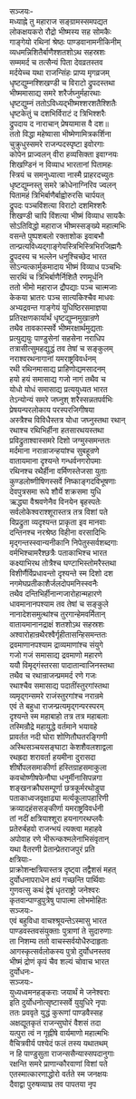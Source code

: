 सञ्जयः-  
मध्याह्ने तु महाराज सङ्ग्रामस्समपद्यत  
लोकक्षयकरो रौद्रो भीष्मस्य सह सोमकैः  
गाङ्गेयो रथिनां श्रेष्ठः पाण्डवानामनीकिनीम्  
व्यधमन्निशितैर्बाणैश्शतशोऽथ सहस्रशः  
सम्ममर्द च तत्सैन्यं पिता देवव्रतस्तव  
मर्दयेच्च यथा राजन्सिंहः प्राप्य मृगव्रजम्  
धृष्टद्युम्नश्शिखण्डी च विराटो द्रुपदस्तथा  
भीष्ममासाद्य समरे शरैर्जघ्नुर्महारथाः  
धृष्टद्युम्नं ततोऽविध्यद्भीष्मश्शरशतैश्शितैः  
धृष्टकेतुं च दशभिर्विराटं द त्रिभिश्शरैः  
द्रुपदाय द नाराचान् प्रेषयामास वै दश॥  
ततो विद्धा महेष्वासा भीष्मेणामित्रकर्शिना  
चुक्रुधुस्समरे राजन्पदस्पृष्टा इवोरगाः  
कोपेन प्राज्वलन् वीरा हव्यसिक्ता इवाग्नयः  
शिखण्डिनं न विव्याध भारतानां पितामहः  
स्त्रियं च समनुध्यात्वा नास्मै प्राहरदच्युतः  
धृष्टद्युम्नस्तु समरे क्रोधेनाग्निरिव ज्वलन्  
पितामहं त्रिभिर्बाणैर्बाह्वोरुरसि चार्पयत्  
द्रुपदः पञ्चविंशत्या विराटो दशमिश्शरैः  
शिखण्डी चापि विंशत्या भीष्मं विव्याध सायकैः  
सोऽतिविद्धो महाराज भीष्मस्सङ्ख्ये महात्मभिः  
वसन्ते पुष्पशबलो रक्ताशोक इवाबभौ  
तान्प्रत्यविध्यद्गाङ्गेयस्त्रिभिस्त्रिभिरजिह्मगैः  
द्रुपदस्य च भल्लेन धनुश्चिच्छेद भारत  
सोऽन्यत्कार्मुकमादाय भीष्मं विव्याध पञ्चभिः  
सारथिं च त्रिभिर्बाणैर्निशितै रणमूर्धनि  
ततो भीमो महाराज द्रौपद्याः पञ्च चात्मजाः  
केकया भ्रातरः पञ्च सात्यकिश्चैव माधवः  
अभ्यद्रवन्त गाङ्गेयं युधिष्ठिरसमाज्ञया  
प्रतिरक्षणकार्यार्थं धृष्टद्युम्नमुखान्रणे  
तथैव तावकास्सर्वे भीष्मरक्षार्थमुद्यताः  
प्रत्युद्ययुः पाण्डुसेनां सहसेना नराधिप  
तत्रासीत्सुमहद्युद्धं तव तेषां च सङ्कुलम्  
नराश्वरथनागानां यमराष्ट्रविवर्धनम्  
रथी रथिनमासाद्य प्राहिणोद्यमसादनम्  
हयो हयं समासाद्य गजो नागं तथैव च  
योधो योधं समासाद्य प्रत्ययुध्यत भारत  
तेऽन्योन्यं समरे जघ्नुश् शरैस्सन्नतपर्वभिः  
प्रेषयन्परलोकाय परस्परजिगीषया  
अस्त्रैश्च विविधैस्तत्र योधा जघ्नुस्तथा रथान्  
रथाश्च रथिभिर्हीना हतसारथयस्तथा  
प्रविद्रुताश्वास्समरे दिशो जग्मुस्समन्ततः  
मर्दमाना नरान्राजन्हयांश्च सुबहून्रणे  
वातायमाना दृश्यन्ते गन्धर्वनगरोपमाः  
रथिनश्च रथैर्हीना वर्मिणस्तेजसा युताः  
कुण्डलोष्णीषिणस्सर्वे निष्काङ्गदविभूषणाः  
देवपुत्रसमा रूपे शौर्ये शक्रसमा युधि  
ऋद्ध्या वैश्रवणेनैव विनयेन बृहस्पतेः  
सर्वलोकेश्वराश्शूरास्तत्र तत्र विशां पते  
विप्रद्रुता व्यदृश्यन्त प्राकृता इव मानवाः  
दन्तिनश्च नरश्रेष्ठ विहीना वरसादिभिः  
मृद्गन्तस्स्वान्यनीकानि निपेतुस्सर्वशब्दगाः  
वर्मभिश्चामरैश्छत्रैः पताकाभिश्च भारत  
कक्ष्याभिरथ तोत्रैश्च घण्टाभिस्तोमरैस्तथा  
विशीर्णैर्विप्रधावन्तो दृश्यन्ते स्म दिशो दश  
नगमेघप्रतीकाशैर्जलदोपमनिस्स्वनैः  
तथैव दन्तिभिर्हीनान्गजारोहान्महारणे  
धावमानानपश्याम तव तेषां च सङ्कुले  
नानादेशसमुत्थांश्च तुरगान्हेमवर्मितान्  
वातायमानानद्राक्षं शतशोऽथ सहस्रशः  
अश्वारोहान्रथैरश्वैर्गृहीतासन्हिसमन्ततः  
द्रवमाणानपश्याम द्राव्यमाणांश्च संयुगे  
गजो गजं समासाद्य द्रवमाणो महारणे  
ययौ विमृद्गंस्तरसा पादातान्वाजिनस्तथा  
तथैव च रथान्राजन्प्रममर्द रणे गजः  
रथाश्चैव समासाद्य पदातींस्तुरगांस्तथा  
व्यमृद्गन्समरे राजंस्तुरगांश्च नरान्रमे  
एवं ते बहुधा राजन्प्रत्यमृद्गन्परस्परम्  
दृश्यन्ते स्म महाबाहो तत्र तत्र महाबलाः  
तस्मिन्रौद्रे महायुद्धे वर्तमाने भयावहे  
प्रावर्तत नदी घोरा शोणितौघतरङ्गिणी  
अस्थिसञ्चयसङ्घाटा केशशैवलशाद्वला  
रथह्रदा शरावर्ता हयमीना दुरासदा  
शीर्षोपलसमाकीर्णा हस्तिग्राहसमाकुला  
कवचोष्णीषफेनौघा धनुर्मीनासिपन्नगा  
शङ्खनक्रौघसम्पूर्णा छत्रकूर्मरथोडुपा  
पताकाध्वजवृक्षाढ्या मर्त्यकूलापहारिणी  
क्रव्यादहंससङ्कीर्णा यमराष्ट्रविवर्धनी  
तां नदीं क्षत्रियाश्शूरा हयनागरथप्लवैः  
प्रतेरुर्बहवो राजन्भयं त्यक्त्वा महाहवे  
अपोवाह रणे भीरून्कश्मलेनाभिसंवृतान्  
यथा वैतरणी प्रेतान्प्रेतराजपुरं प्रति  
क्षत्रियाः-  
प्राक्रोशन्क्षत्रियास्तत्र दृष्ट्वा तद्वैशसं महत्  
दुर्योधनापराधेन क्षयं गच्छन्ति पार्थिवाः  
गुणवत्सु कथं द्वेषं धृतराष्ट्रो जनेश्वरः  
कृतवान्पाण्डुपुत्रेषु पापात्मा लोभमोहितः  
सञ्जयः-  
एवं बहुविधा वाचश्श्रूयन्तेऽस्मासु भारत  
पाण्डवस्तवसंयुक्ताः पुत्राणां ते सुदारुणाः  
ता निशम्य ततो वाचस्सर्वयोधैरुदाहृताः  
आगस्कृत्सर्वलोकस्य पुत्रो दुर्योधनस्तव  
भीष्मं द्रोणं कृपं चैव शल्यं चोवाच भारत  
दुर्योधनः-  
सञ्जयः-  
युध्यध्वमनहङ्कराः जयार्थं मे जनेश्वराः  
इति दुर्योधनोत्सृष्टास्सर्वे युयुधिरे नृपाः  
ततः प्रववृते युद्धं कुरूणां पाण्डवैस्सह  
अक्षद्यूतकृतं राजन्सुघोरं वैशसं तदा  
यत्पुरा त्वं न गृह्नीषे वार्यमाणो महात्मभिः  
वैचित्रवीर्य पश्येदं फलं तस्य यथातथम्  
न हि पाण्डुसुता राजन्ससैन्यास्सपदानुगाः  
रक्षन्ति समरे प्राणान्कौरवाणां विशां पते  
एतस्मात्कारणाद्धोरो वर्तते स्म जनक्षयः  
दैवाद्वा पुरुषव्याघ्र तव पापतया नृप  

